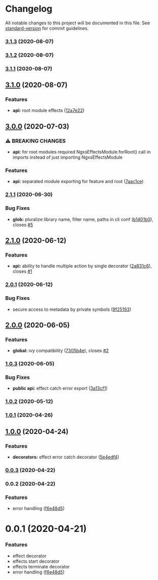# Changelog

All notable changes to this project will be documented in this file. See [standard-version](https://github.com/conventional-changelog/standard-version) for commit guidelines.

### [3.1.3](https://github.com/vladborsh/ngxs-effects/compare/v3.1.2...v3.1.3) (2020-08-07)

### [3.1.2](https://github.com/vladborsh/ngxs-effects/compare/v3.1.1...v3.1.2) (2020-08-07)

### [3.1.1](https://github.com/vladborsh/ngxs-effects/compare/v3.1.0...v3.1.1) (2020-08-07)

## [3.1.0](https://github.com/vladborsh/ngxs-effects/compare/v3.0.0...v3.1.0) (2020-08-07)


### Features

* **api:** root module effects ([12a7e22](https://github.com/vladborsh/ngxs-effects/commit/12a7e22f6cd6fab0d1cc209683e1eb7d37c0fce2))

## [3.0.0](https://github.com/vladborsh/ngxs-effects/compare/v2.1.1...v3.0.0) (2020-07-03)


### ⚠ BREAKING CHANGES

* **api:** for root modules required NgxsEffectsModule.forRoot() call in imports instead of
just importing NgxsEffectsModule

### Features

* **api:** separated module exporting for feature and root ([7aac1ce](https://github.com/vladborsh/ngxs-effects/commit/7aac1ce0153b39411c29a56432db07277865f321))

### [2.1.1](https://github.com/vladborsh/ngxs-effects/compare/v2.1.0...v2.1.1) (2020-06-30)


### Bug Fixes

* **glob:** pluralize library name, filter name, paths in cli conf ([b1401b0](https://github.com/vladborsh/ngxs-effects/commit/b1401b095ef5471b336bb4b051da164fd9f4c832)), closes [#5](https://github.com/vladborsh/ngxs-effects/issues/5)

## [2.1.0](https://github.com/vladborsh/ngxs-effects/compare/v2.0.1...v2.1.0) (2020-06-12)


### Features

* **api:** ability to handle multiple action by single decorator ([2a831c6](https://github.com/vladborsh/ngxs-effects/commit/2a831c64f70acc77ad61f72d602e1709972eb41d)), closes [#1](https://github.com/vladborsh/ngxs-effects/issues/1)

### [2.0.1](https://github.com/vladborsh/ngxs-effects/compare/v2.0.0...v2.0.1) (2020-06-12)


### Bug Fixes

* secure access to metadata by private symbols ([9f25193](https://github.com/vladborsh/ngxs-effects/commit/9f2519302c568bb4ef504547260d25c83bb05cb1))

## [2.0.0](https://github.com/vladborsh/ngxs-effects/compare/v1.0.3...v2.0.0) (2020-06-05)


### Features

* **global:** ivy compatibility ([7305b4e](https://github.com/vladborsh/ngxs-effects/commit/7305b4e55ccaed63550f57c5d66d81adb8a8e44e)), closes [#2](https://github.com/vladborsh/ngxs-effects/issues/2)

### [1.0.3](https://github.com/vladborsh/ngxs-effects/compare/v1.0.2...v1.0.3) (2020-06-05)


### Bug Fixes

* **public api:** effect catch error export ([3a13cf1](https://github.com/vladborsh/ngxs-effects/commit/3a13cf1e46cb13c03a84262abf5dad8342f316e0))

### [1.0.2](https://github.com/vladborsh/ngxs-effects/compare/v1.0.1...v1.0.2) (2020-05-12)

### [1.0.1](https://github.com/vladborsh/ngxs-effects/compare/v1.0.0...v1.0.1) (2020-04-26)

## [1.0.0](https://github.com/vladborsh/ngxs-effects/compare/v0.0.3...v1.0.0) (2020-04-24)


### Features

* **decorators:** effect error catch decorator ([5e4edf4](https://github.com/vladborsh/ngxs-effects/commit/5e4edf4ba44447e9ac49a47cb4f2f1e9ca8e6f58))

### [0.0.3](https://github.com/vladborsh/ngxs-effects/compare/v0.0.2...v0.0.3) (2020-04-22)

### 0.0.2 (2020-04-22)


### Features

* error handling ([f6e48d5](https://github.com/vladborsh/ngxs-effects/commit/f6e48d55ac1e1eac93b3081b02131bf97b1ecd2c))

# 0.0.1 (2020-04-21)

### Features

* effect decorator 
* effects start decorator 
* effects terminate decorator 
* error handling ([f6e48d5](https://github.com/vladborsh/ngxs-effects/commit/f6e48d55ac1e1eac93b3081b02131bf97b1ecd2c))

